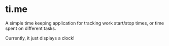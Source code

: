ti.me
=====

A simple time keeping application for tracking work start/stop times, or time spent on different tasks.

Currently, it just displays a clock!
